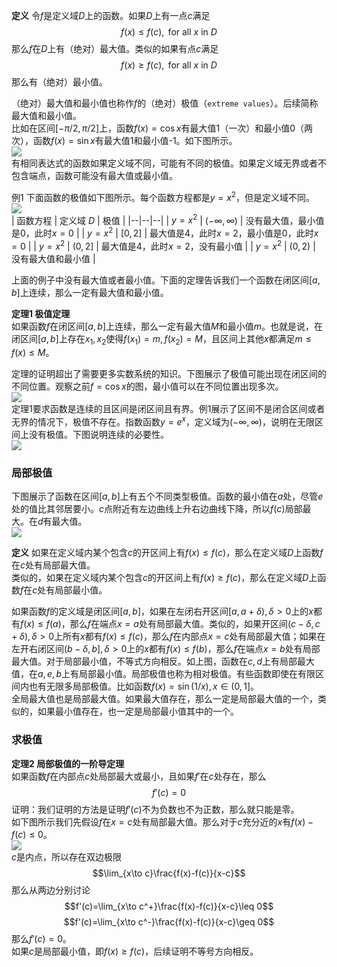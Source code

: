 **定义** 令$f$是定义域$D$上的函数。如果$D$上有一点$c$满足
$$f(x)\leq f(c), \text{ for all $x$ in } D$$
那么$f$在$D$上有（绝对）最大值。类似的如果有点$c$满足
$$f(x)\geq f(c), \text{ for all $x$ in } D$$
那么有（绝对）最小值。

（绝对）最大值和最小值也称作$f$的（绝对）极值（`extreme values`）。后续简称最大值和最小值。  
比如在区间$[-\pi/2,\pi/2]$上，函数$f(x)=\cos x$有最大值1（一次）和最小值0（两次），函数$f(x)=\sin x$有最大值1和最小值-1。如下图所示。  
![](010.010.png)  
有相同表达式的函数如果定义域不同，可能有不同的极值。如果定义域无界或者不包含端点，函数可能没有最大值或最小值。

例1 下面函数的极值如下图所示。每个函数方程都是$y=x^2$，但是定义域不同。  
![](010.020.png)  
| 函数方程 | 定义域 $D$ | 极值 |
|--|--|--|
| $y=x^2$ | $(-\infty, \infty)$ | 没有最大值，最小值是0，此时$x=0$ |
| $y=x^2$ | $[0, 2]$ | 最大值是4，此时$x=2$，最小值是0，此时$x=0$ |
| $y=x^2$ | $(0,2]$ | 最大值是4，此时$x=2$，没有最小值 |
| $y=x^2$ | $(0, 2)$ | 没有最大值和最小值 |

上面的例子中没有最大值或者最小值。下面的定理告诉我们一个函数在闭区间$[a,b]$上连续，那么一定有最大值和最小值。

**定理1 极值定理**  
如果函数$f$在闭区间$[a, b]$上连续，那么一定有最大值$M$和最小值$m$。也就是说，在闭区间$[a, b]$上存在$x_1, x_2$使得$f(x_1)=m,f(x_2)=M$，且区间上其他$x$都满足$m\leq f(x)\leq M$。

定理的证明超出了需要更多实数系统的知识。下图展示了极值可能出现在闭区间的不同位置。观察之前$f=\cos x$的图，最小值可以在不同位置出现多次。  
![](010.030.png)  
定理1要求函数是连续的且区间是闭区间且有界。例1展示了区间不是闭合区间或者无界的情况下，极值不存在。指数函数$y=e^x$，定义域为$(-\infty,\infty)$，说明在无限区间上没有极值。下图说明连续的必要性。  
![](010.040.png)

### 局部极值
下图展示了函数在区间$[a,b]$上有五个不同类型极值。函数的最小值在$a$处，尽管$e$处的值比其邻居要小。$c$点附近有左边曲线上升右边曲线下降，所以$f(c)$局部最大。在$d$有最大值。  
![](010.050.png)

**定义** 如果在定义域内某个包含$c$的开区间上有$f(x)\leq f(c)$，那么在定义域$D$上函数$f$在$c$处有局部最大值。  
类似的，如果在定义域内某个包含$c$的开区间上有$f(x)\geq f(c)$，那么在定义域$D$上函数$f$在$c$处有局部最小值。

如果函数$f$的定义域是闭区间$[a, b]$，如果在左闭右开区间$[a, a+\delta),\delta>0$上的$x$都有$f(x)\leq f(a)$，那么$f$在端点$x=a$处有局部最大值。类似的，如果开区间$(c-\delta,c+\delta),\delta>0$上所有$x$都有$f(x)\leq f(c)$，那么$f$在内部点$x=c$处有局部最大值；如果在左开右闭区间$(b-\delta, b],\delta>0$上的$x$都有$f(x)\leq f(b)$，那么$f$在端点$x=b$处有局部最大值。对于局部最小值，不等式方向相反。如上图，函数在$c,d$上有局部最大值，在$a,e,b$上有局部最小值。局部极值也称为相对极值。有些函数即使在有限区间内也有无限多局部极值。比如函数$f(x)=\sin (1/x),x\in(0,1]$。  
全局最大值也是局部最大值。如果最大值存在，那么一定是局部最大值的一个，类似的，如果最小值存在，也一定是局部最小值其中的一个。

### 求极值
**定理2 局部极值的一阶导定理**  
如果函数$f$在内部点$c$处局部最大或最小，且如果$f'$在$c$处存在，那么
$$f'(c)=0$$
证明：我们证明的方法是证明$f'(c)$不为负数也不为正数，那么就只能是零。  
如下图所示我们先假设$f$在$x=c$处有局部最大值。那么对于$c$充分近的$x$有$f(x)-f(c)\leq 0$。  
![](010.060.png)  
$c$是内点，所以存在双边极限
$$\lim_{x\to c}\frac{f(x)-f(c)}{x-c}$$
那么从两边分别讨论
$$f'(c)=\lim_{x\to c^+}\frac{f(x)-f(c)}{x-c}\leq 0$$
$$f'(c)=\lim_{x\to c^-}\frac{f(x)-f(c)}{x-c}\geq 0$$
那么$f'(c)=0$。  
如果$c$是局部最小值，即$f(x)\geq f(c)$，后续证明不等号方向相反。

